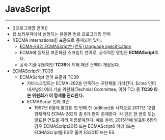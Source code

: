 # JavaScript
---
- [[프로그래밍 언어]]
- 웹 브라우저에서 실행되는 유일한 범용 프로그래밍 언어
- [[ECMA International]] 표준으로 등재되어 있다.
	-  [ECMA-262: ECMAScript® (연도) language specification](https://www.ecma-international.org/publications-and-standards/standards/ecma-262/)
	- ECMA에 등재된 표준화된 스크립트 언어로, 공식적인 명칭은 **ECMAScript**이다.
	- 공식 기술 위원회인 **TC39**에 의해 매년 스펙이 개정된다.
- [ECMAScript와 TC39](https://ahnheejong.name/articles/ecmascript-tc39/)
	- ECMAScript 언어 표준과 TC39
		- 자바스크립트는 ECMA-262을 만족하는 구현체를 가리킨다. Ecma 인터내셔널의 여러 기술 위원회(Technial Committee, 이하 TC) 중 **TC39 라는 위원회가 이 명세를 관리한다.**
		- ECMAScript 언어 표준
			- 1997년 6월에 발표된 첫 번째 판 (edition)을 시작으로 2017년 12월 현재까지 ECMA-262의 총 8개 판이 존재한다. 각 판은 판 번호 또는 발표된 연도를 따라 이름붙여진다. 예를 들어, 2015년에 발표된 6판의 경우 ECMAScript2015 또는 ECMAScript6 이라 (또는 ECMAScript를 ES로 줄여 ES2015 또는 ES